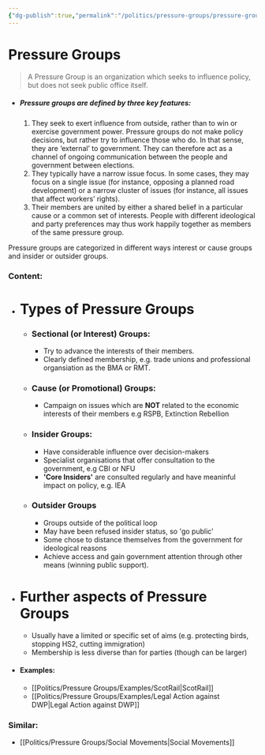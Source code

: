 ```yaml
---
{"dg-publish":true,"permalink":"/politics/pressure-groups/pressure-groups/","dgHomeLink":true,"dgPassFrontmatter":false}
---
```



# Pressure Groups
> A Pressure Group is an organization which seeks to influence policy, but does not seek public office itself.

- ##### Pressure groups are defined by three key features:
	1. They seek to exert influence from outside, rather than to win or exercise government power. Pressure groups do not make policy decisions, but rather try to influence those who do. In that sense, they are ‘external’ to government. They can therefore act as a channel of ongoing communication between the people and government between elections.
	2. They typically have a narrow issue focus. In some cases, they may focus on a single issue (for instance, opposing a planned road development) or a narrow cluster of issues (for instance, all issues that affect workers’ rights).
	3. Their members are united by either a shared belief in a particular cause or a common set of interests. People with different ideological and party preferences may thus work happily together as members of the same pressure group.

Pressure groups are categorized in different ways  interest or cause groups and insider or outsider groups.

### Content:

<div class="transclusion internal-embed is-loaded"><div class="markdown-embed">

<div class="markdown-embed-title">



</div>



- # Types of Pressure Groups
	- ### Sectional (or Interest) Groups:
		- Try to advance the interests of their members.
		- Clearly defined membership, e.g. trade unions and professional organsiation as the BMA or RMT.
	- ### Cause (or Promotional) Groups:
		- Campaign on issues which are **NOT** related to the economic interests of their members e.g RSPB, Extinction Rebellion
	- ### Insider Groups:
		- Have considerable influence over decision-makers
		- Specialist organisations that offer consultation to the government, e.g CBI or NFU
		- **'Core Insiders'** are consulted regularly and have meaninful impact on policy, e.g. IEA
	- ### Outsider Groups
		- Groups outside of the political loop
		- May have been refused insider status, so 'go public'
		- Some chose to distance themselves from the government for ideological reasons
		- Achieve access and gain government attention through other means (winning public support).

- # Further aspects of Pressure Groups
	- Usually have a limited or specific set of aims (e.g. protecting birds, stopping HS2, cutting immigration)
	- Membership is less diverse than for parties (though can be larger)

</div></div>

- #### Examples:
	- [[Politics/Pressure Groups/Examples/ScotRail|ScotRail]]
	- [[Politics/Pressure Groups/Examples/Legal Action against DWP|Legal Action against DWP]]
### Similar: 
- [[Politics/Pressure Groups/Social Movements|Social Movements]]